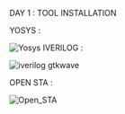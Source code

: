 DAY 1 : TOOL INSTALLATION

YOSYS :

![Yosys](https://github.com/user-attachments/assets/90c11a4f-d722-4a08-9d82-67972123b419)
IVERILOG :

![iverilog    gtkwave](https://github.com/user-attachments/assets/dceb0649-e892-4cf7-873e-c22d8f292a26)

OPEN STA :

![Open_STA](https://github.com/user-attachments/assets/1d9a14fc-168c-443e-ba80-40ce13e6b5f2)
